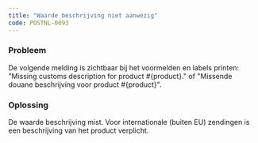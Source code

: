 ```yaml
---
title: "Waarde beschrijving niet aanwezig"
code: POSTNL-0093
---
```


<div class="columnLayout single" data-layout="single">
<div class="cell normal" data-type="normal">
<div class="innerCell">
<p><h3>Probleem</h3></p><p>De volgende melding is zichtbaar bij het voormelden en labels printen:<br>"Missing customs description for product #{product}." of "Missende douane beschrijving voor product #{product}".<br><h3>Oplossing</h3></p><p>De waarde beschrijving mist. Voor internationale (buiten EU) zendingen is een beschrijving van het product verplicht.</p></div>
</div>
</div>